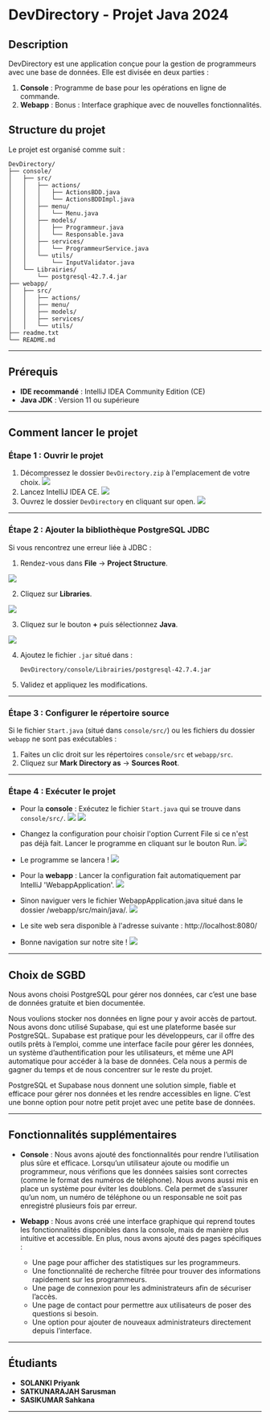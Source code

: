 # DevDirectory - Projet Java 2024

## Description
DevDirectory est une application conçue pour la gestion de programmeurs avec une base de données. Elle est divisée en deux parties :
1. **Console** : Programme de base pour les opérations en ligne de commande.
2. **Webapp** : Bonus : Interface graphique avec de nouvelles fonctionnalités.

## Structure du projet
Le projet est organisé comme suit :
```
DevDirectory/
├── console/
│   ├── src/
│   │   ├── actions/
│   │   │   ├── ActionsBDD.java
│   │   │   └── ActionsBDDImpl.java
│   │   ├── menu/
│   │   │   └── Menu.java
│   │   ├── models/
│   │   │   ├── Programmeur.java
│   │   │   └── Responsable.java
│   │   ├── services/
│   │   │   └── ProgrammeurService.java
│   │   └── utils/
│   │       └── InputValidator.java
│   └── Librairies/
│       └── postgresql-42.7.4.jar
├── webapp/
│   ├── src/
│   │   ├── actions/
│   │   ├── menu/
│   │   ├── models/
│   │   ├── services/
│   │   └── utils/
├── readme.txt
└── README.md
```

---

## Prérequis
- **IDE recommandé** : IntelliJ IDEA Community Edition (CE)
- **Java JDK** : Version 11 ou supérieure

---

## Comment lancer le projet

### Étape 1 : Ouvrir le projet
1. Décompressez le dossier `DevDirectory.zip` à l'emplacement de votre choix.
    <img src="img/zip.png" style="max-width: 75%; height: auto;">
2. Lancez IntelliJ IDEA CE.
   <img src="img/open.png" style="max-width: 75%; height: auto;">
3. Ouvrez le dossier `DevDirectory` en cliquant sur open.
   <img src="img/lien.png" style="max-width: 75%; height: auto;">
---

### Étape 2 : Ajouter la bibliothèque PostgreSQL JDBC
Si vous rencontrez une erreur liée à JDBC :
1. Rendez-vous dans **File** → **Project Structure**.
<img src="img/project.png" style="max-width: 75%; height: auto;">

2. Cliquez sur **Libraries**.
<img src="img/librairies.png" style="max-width: 75%; height: auto;">

3. Cliquez sur le bouton **+** puis sélectionnez **Java**.
<img src="img/java.png" style="max-width: 45%; height: auto;">

4. Ajoutez le fichier `.jar` situé dans :
   ```
   DevDirectory/console/Librairies/postgresql-42.7.4.jar
   ```
5. Validez et appliquez les modifications.

---

### Étape 3 : Configurer le répertoire source
Si le fichier `Start.java` (situé dans `console/src/`) ou les fichiers du dossier `webapp` ne sont pas exécutables :
1. Faites un clic droit sur les répertoires `console/src` et `webapp/src`.
2. Cliquez sur **Mark Directory as** → **Sources Root**.

---

### Étape 4 : Exécuter le projet
- Pour la **console** :
  Exécutez le fichier `Start.java` qui se trouve dans `console/src/`.
  <img src="img/console.png" style="max-width: 45%; height: auto;">
  <img src="img/start.png" style="max-width: 45%; height: auto;">
- Changez la configuration pour choisir l'option Current File si ce n'est pas déjà fait. Lancer le programme en cliquant sur le bouton Run.
  <img src="img/currentFile.png" style="max-width: 45%; height: auto;">
- Le programme se lancera !
  <img src="img/run.png" style="max-width: 45%; height: auto;">

- Pour la **webapp** :
  Lancer la configuration fait automatiquement par IntelliJ 'WebappApplication'.
  <img src="img/webapp.png" style="max-width: 45%; height: auto;">
- Sinon naviguer vers le fichier WebappApplication.java situé dans le dossier /webapp/src/main/java/.
  <img src="img/runInterface.png" style="max-width: 45%; height: auto;">
- Le site web sera disponible à l'adresse suivante : http://localhost:8080/ 
- Bonne navigation sur notre site !
  <img src="img/interface.png" style="max-width: 45%; height: auto;">
--- 

## Choix de SGBD
Nous avons choisi PostgreSQL pour gérer nos données, car c’est une base de données gratuite et bien documentée.

Nous voulions stocker nos données en ligne pour y avoir accès de partout. Nous avons donc utilisé Supabase, qui est une plateforme basée sur PostgreSQL. Supabase est pratique pour les développeurs, car il offre des outils prêts à l’emploi, comme une interface facile pour gérer les données, un système d’authentification pour les utilisateurs, et même une API automatique pour accéder à la base de données. Cela nous a permis de gagner du temps et de nous concentrer sur le reste du projet.

PostgreSQL et Supabase nous donnent une solution simple, fiable et efficace pour gérer nos données et les rendre accessibles en ligne. C’est une bonne option pour notre petit projet avec une petite base de données.

---

## Fonctionnalités supplémentaires
- **Console** :
Nous avons ajouté des fonctionnalités pour rendre l’utilisation plus sûre et efficace. 
Lorsqu’un utilisateur ajoute ou modifie un programmeur, nous vérifions que les données saisies sont correctes (comme le format des numéros de téléphone).
Nous avons aussi mis en place un système pour éviter les doublons. Cela permet de s’assurer qu’un nom, un numéro de téléphone ou un responsable ne soit pas enregistré plusieurs fois par erreur.

- **Webapp** :
Nous avons créé une interface graphique qui reprend toutes les fonctionnalités disponibles dans la console, mais de manière plus intuitive et accessible. En plus, nous avons ajouté des pages spécifiques :

  - Une page pour afficher des statistiques sur les programmeurs.
  - Une fonctionnalité de recherche filtrée pour trouver des informations rapidement sur les programmeurs.
  - Une page de connexion pour les administrateurs afin de sécuriser l’accès.
  - Une page de contact pour permettre aux utilisateurs de poser des questions si besoin.
  -  Une option pour ajouter de nouveaux administrateurs directement depuis l’interface.

---

## Étudiants
- **SOLANKI Priyank**
- **SATKUNARAJAH Sarusman**
- **SASIKUMAR Sahkana**

---
